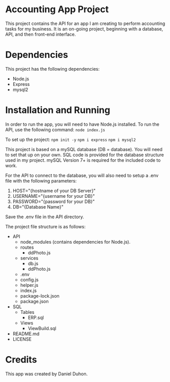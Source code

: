 # Accounting App Project

This project contains the API for an app I am creating to perform accounting tasks for my business. It is an on-going project, beginning with a database, API, and then front-end interface.

# Dependencies

This project has the following dependencies:
- Node.js
- Express
- mysql2

# Installation and Running

In order to run the app, you will need to have Node.js installed. To run the API, use the following command:
```node index.js```

To set up the project:
```npm init -y```
```npm i express```
```npm i mysql2```

This project is based on a mySQL database (DB = database). You will need to set that up on your own. SQL code is provided for the database structure used in my project. mySQL Version 7+ is required for the included code to work.

For the API to connect to the database, you will also need to setup a .env file with the following parameters:
1. HOST="{hostname of your DB Server}"
2. USERNAME="{username for your DB}"
3. PASSWORD="{password for your DB}"
4. DB="{Database Name}"

Save the .env file in the API directory.

The project file structure is as follows:
- API
    - node_modules (contains dependencies for Node.js).
    - routes
        - ddPhoto.js
    - services
        - db.js
        - ddPhoto.js
    - .env
    - config.js
    - helper.js
    - index.js
    - package-lock.json
    - package.json
- SQL
    - Tables
        - ERP.sql
    - Views
        - ViewBuild.sql
- README.md
- LICENSE

# Credits

This app was created by Daniel Duhon.